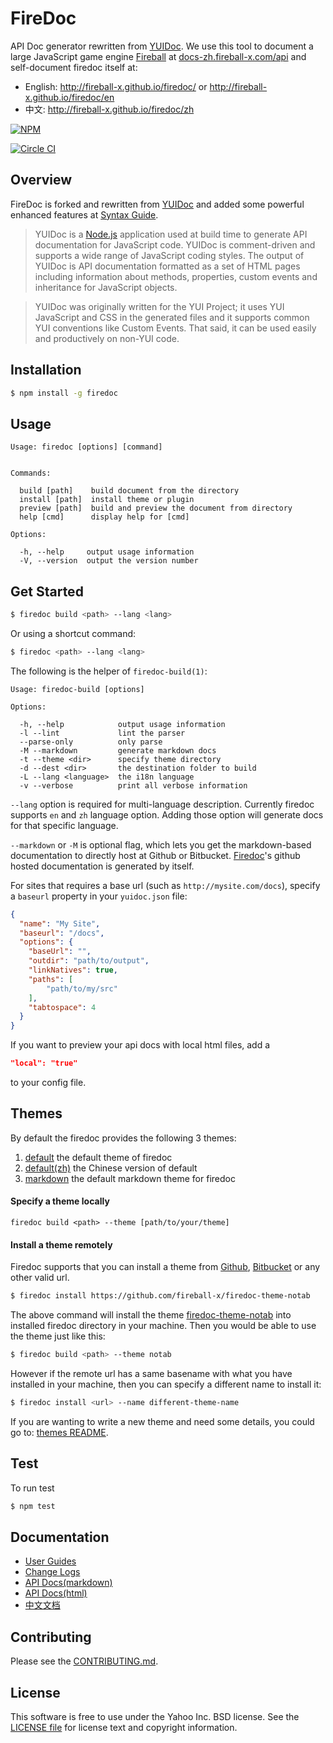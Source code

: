 FireDoc 
=======

API Doc generator rewritten from [YUIDoc](https://github.com/yui/yuidoc). We use this tool to document a large JavaScript game engine [Fireball](http://github.com/fireball-x/fireball) at [docs-zh.fireball-x.com/api](http://docs-zh.fireball-x.com/api/) and self-document firedoc itself at:

- English: http://fireball-x.github.io/firedoc/ or http://fireball-x.github.io/firedoc/en
- 中文: http://fireball-x.github.io/firedoc/zh

[![NPM](https://nodei.co/npm/firedoc.png?stars&downloads)](https://nodei.co/npm/firedoc/)

[![Circle CI](https://circleci.com/gh/fireball-x/firedoc/tree/master.svg?style=shield)](https://circleci.com/gh/fireball-x/firedoc/tree/master)

Overview
--------

FireDoc is forked and rewritten from [YUIDoc](https://github.com/yui/yuidoc) and added some powerful enhanced features at [Syntax Guide](GUIDE.md).

> YUIDoc is a [Node.js](http://nodejs.org/) application used at build time to
> generate API documentation for JavaScript code. YUIDoc is comment-driven and supports a wide
> range of JavaScript coding styles. The output of YUIDoc is API documentation formatted as a
> set of HTML pages including information about methods, properties, custom events and
> inheritance for JavaScript objects.

> YUIDoc was originally written for the YUI Project; it uses YUI JavaScript and CSS in the
> generated files and it supports common YUI conventions like Custom Events. That said,
> it can be used easily and productively on non-YUI code.

Installation
------------

```sh
$ npm install -g firedoc
```

Usage
-------

```
Usage: firedoc [options] [command]


Commands:

  build [path]    build document from the directory
  install [path]  install theme or plugin
  preview [path]  build and preview the document from directory
  help [cmd]      display help for [cmd]

Options:

  -h, --help     output usage information
  -V, --version  output the version number

```

Get Started
-----------

```sh
$ firedoc build <path> --lang <lang>
```

Or using a shortcut command:

```sh
$ firedoc <path> --lang <lang>
```

The following is the helper of `firedoc-build(1)`:

```
Usage: firedoc-build [options]

Options:

  -h, --help            output usage information
  -l --lint             lint the parser
  --parse-only          only parse
  -M --markdown         generate markdown docs
  -t --theme <dir>      specify theme directory
  -d --dest <dir>       the destination folder to build
  -L --lang <language>  the i18n language
  -v --verbose          print all verbose information
```

`--lang` option is required for multi-language description. Currently firedoc supports `en` and `zh` language option. Adding those option will generate docs for that specific language.


`--markdown` or `-M` is optional flag, which lets you get the markdown-based documentation to
directly host at Github or Bitbucket. [Firedoc](https://github.com/fireball-x/firedoc)'s github
hosted documentation is generated by itself.

For sites that requires a base url (such as `http://mysite.com/docs`), specify a `baseurl` property in your `yuidoc.json` file:

```json
{
  "name": "My Site",
  "baseurl": "/docs",
  "options": {
    "baseUrl": "",
    "outdir": "path/to/output",
    "linkNatives": true,
    "paths": [
        "path/to/my/src"
    ],
    "tabtospace": 4
  }
}
```

If you want to preview your api docs with local html files, add a
```json
"local": "true"
```

to your config file.

Themes
------------

By default the firedoc provides the following 3 themes:

1. [default](https://github.com/fireball-x/firedoc/tree/master/themes/default) the default theme of firedoc
2. [default(zh)](https://github.com/fireball-x/firedoc/tree/master/themes/default_zh) the Chinese version of default
3. [markdown](https://github.com/fireball-x/firedoc/tree/master/themes/markdown) the default markdown theme for firedoc

#### Specify a theme locally

```
firedoc build <path> --theme [path/to/your/theme]
```

#### Install a theme remotely

Firedoc supports that you can install a theme from [Github](https://github.com), [Bitbucket](https://bitbucket.org) or any other valid url.

```sh
$ firedoc install https://github.com/fireball-x/firedoc-theme-notab
```

The above command will install the theme [firedoc-theme-notab](https://github.com/fireball-x/firedoc-theme-notab) into installed firedoc directory in your machine. Then you would be able to use the theme just like this:

```sh
$ firedoc build <path> --theme notab
```

However if the remote url has a same basename with what you have installed in your machine, then you can specify a different name to install it:

```sh
$ firedoc install <url> --name different-theme-name
```

If you are wanting to write a new theme and need some details, you could go to: [themes README](themes).


Test
-------------

To run test

```sh
$ npm test
```

Documentation
-------------

* [User Guides](GUIDE.md)
* [Change Logs](https://github.com/fireball-x/firedoc/releases)
* [API Docs(markdown)](docs)
* [API Docs(html)](http://fireball-x.github.io/firedoc/)
* [中文文档](http://fireball-x.github.io/firedoc/zh/)

Contributing
------------

Please see the [CONTRIBUTING.md](CONTRIBUTING.md).

License
-------

This software is free to use under the Yahoo Inc. BSD license. See the [LICENSE file](LICENSE) for license text and copyright information.
